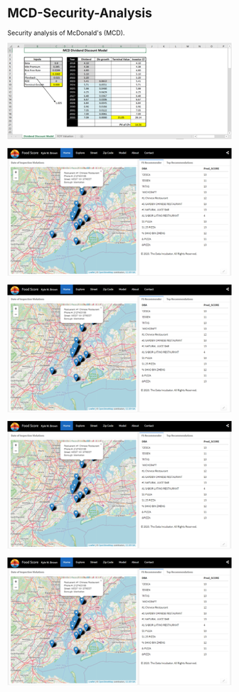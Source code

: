 # MCD-Security-Analysis
Security analysis of McDonald's (MCD).

<div align="center">
  <img src="https://github.com/kyle-w-brown/MCD-Security-Analysis/blob/main/images/ddm.PNG?raw=true"><br><br>
</div>

<div align="center">
  <img src="https://github.com/kyle-w-brown/FoodScore/blob/master/images/home-1.PNG"><br><br>
</div>

<div align="center">
  <img src="https://github.com/kyle-w-brown/FoodScore/blob/master/images/home-1.PNG"><br><br>
</div>

<div align="center">
  <img src="https://github.com/kyle-w-brown/FoodScore/blob/master/images/home-1.PNG"><br><br>
</div>

<div align="center">
  <img src="https://github.com/kyle-w-brown/FoodScore/blob/master/images/home-1.PNG"><br><br>
</div>
